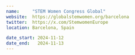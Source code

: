 ```yaml
---
name:     "STEM Women Congress Global"
website:  https://globalstemwomen.org/barcelona
twitter:  https://x.com/StemwomenEurope
location: Barcelona, Spain

date_start: 2024-11-12
date_end:   2024-11-13
---
```

